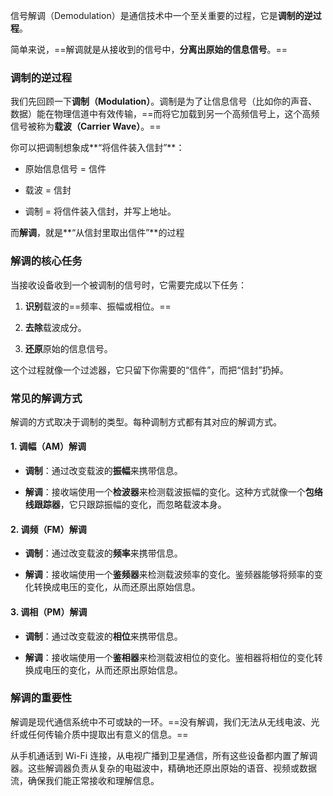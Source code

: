 信号解调（Demodulation）是通信技术中一个至关重要的过程，它是**调制的逆过程**。

简单来说，==解调就是从接收到的信号中，**分离出原始的信息信号**。==

### 调制的逆过程

我们先回顾一下**调制（Modulation）**。调制是为了让信息信号（比如你的声音、数据）能在物理信道中有效传输，==而将它加载到另一个高频信号上，这个高频信号被称为**载波（Carrier Wave）**。==

你可以把调制想象成**“将信件装入信封”**：

- 原始信息信号 = 信件
    
- 载波 = 信封
    
- 调制 = 将信件装入信封，并写上地址。
    

而**解调**，就是**“从信封里取出信件”**的过程

### 解调的核心任务

当接收设备收到一个被调制的信号时，它需要完成以下任务：

1. **识别**载波的==频率、振幅或相位。==
    
2. **去除**载波成分。
    
3. **还原**原始的信息信号。
    

这个过程就像一个过滤器，它只留下你需要的“信件”，而把“信封”扔掉。

### 常见的解调方式

解调的方式取决于调制的类型。每种调制方式都有其对应的解调方式。

#### 1. 调幅（AM）解调

- **调制**：通过改变载波的**振幅**来携带信息。
    
- **解调**：接收端使用一个**检波器**来检测载波振幅的变化。这种方式就像一个**包络线跟踪器**，它只跟踪振幅的变化，而忽略载波本身。
    

#### 2. 调频（FM）解调

- **调制**：通过改变载波的**频率**来携带信息。
    
- **解调**：接收端使用一个**鉴频器**来检测载波频率的变化。鉴频器能够将频率的变化转换成电压的变化，从而还原出原始信息。
    

#### 3. 调相（PM）解调

- **调制**：通过改变载波的**相位**来携带信息。
    
- **解调**：接收端使用一个**鉴相器**来检测载波相位的变化。鉴相器将相位的变化转换成电压的变化，从而还原出原始信息。
    

### 解调的重要性

解调是现代通信系统中不可或缺的一环。==没有解调，我们无法从无线电波、光纤或任何传输介质中提取出有意义的信息。==

从手机通话到 Wi-Fi 连接，从电视广播到卫星通信，所有这些设备都内置了解调器。这些解调器负责从复杂的电磁波中，精确地还原出原始的语音、视频或数据流，确保我们能正常接收和理解信息。